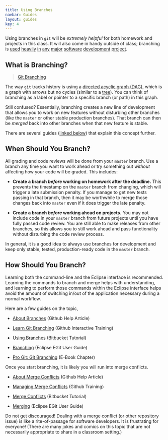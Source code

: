 ```yaml
---
title: Using Branches
navbar: Guides
layout: guides
key: 4
---
```


Using branches in `git` will be *extremely helpful* for both homework and projects in this class. It will also come in handy outside of class; branching is [used](https://github.com/atom/atom/branches) [heavily](https://github.com/facebook/react/branches) [in](https://github.com/scikit-learn/scikit-learn/branches) [any](https://github.com/elastic/elasticsearch/branches) [major](https://github.com/eclipse/jetty.project/branches) [software](https://github.com/apple/swift/branches) [development](https://github.com/nodejs/node/branches) [project](https://github.com/tensorflow/tensorflow/branches).

## What is Branching?

<blockquote class="imgur-embed-pub" lang="en" data-id="YG8In8X"><a href="//imgur.com/YG8In8X">Git Branching</a></blockquote><script async src="//s.imgur.com/min/embed.js" charset="utf-8"></script>

The way `git` tracks history is using a [directed acyclic graph (DAG)](https://en.wikipedia.org/wiki/Directed_acyclic_graph), which is a graph with arrows but no cycles (similar to a [tree](https://en.wikipedia.org/wiki/Tree_(graph_theory))). You can think of branching as a label or pointer to a specific branch (or path) in this graph.

Still confused? Essentially, branching creates a new line of development that allows you to work on new features without disturbing other branches (like the `master` or other stable production branches). That branch can then be *merged* back into other branches when that new feature is stable.

There are several guides ([linked below](#how-should-you-branch)) that explain this concept further.

## When Should You Branch?

All grading and code reviews will be done from your `master` branch. Use a branch any time you want to work ahead or try something out *without* affecting how your code will be graded. This includes:

  - **Create a branch *before* working on homework after the deadline.** This prevents the timestamp on the `master` branch from changing, which will trigger a late submission penalty. If you manage to get new tests passing in that branch, then it may be worthwhile to merge those changes back into `master` even if it does trigger the late penalty.

  - **Create a branch *before* working ahead on projects.** You may not include code in your `master` branch from future projects until you have fully passed code review. You are still able to make releases from other branches, so this allows you to still work  ahead and pass functionality without disturbing the code review process.

In general, it is a good idea to always use branches for development and keep only stable, tested, production-ready code in the `master` branch.

## How Should You Branch?

Learning both the command-line and the Eclipse interface is recommended. Learning the commands to branch and merge helps with understanding, and learning to perform those commands within the Eclipse interface helps avoid the amount of switching in/out of the application necessary during a normal workflow.

Here are a few guides on the topic,

  - [About Branches](https://help.github.com/articles/about-branches/) (Github Help Article)

  - [Learn Git Branching](https://learngitbranching.js.org/) (Github Interactive Training)

  - [Using Branches](https://www.atlassian.com/git/tutorials/using-branches) (Bitbucket Tutorial)

  - [Branching](https://wiki.eclipse.org/EGit/User_Guide#Branching) (Eclipse EGit User Guide)

  - [Pro Git: Git Branching](https://git-scm.com/book/en/v2/Git-Branching-Branches-in-a-Nutshell) (E-Book Chapter)

Once you start branching, it is likely you will run into merge conflicts.

- [About Merge Conflicts](https://help.github.com/articles/about-merge-conflicts/) (Github Help Article)

- [Managing Merge Conflicts](https://lab.github.com/githubtraining/managing-merge-conflicts) (Github Training)

- [Merge Conflicts](https://www.atlassian.com/git/tutorials/using-branches/merge-conflicts) (Bitbucket Tutorial)

- [Merging](https://wiki.eclipse.org/EGit/User_Guide#Merging) (Eclipse EGit User Guide)

Do not get discouraged! Dealing with a merge conflict (or other repository issue) is like a rite-of-passage for software developers. It is frustrating for everyone! (There are many jokes and comics on this topic that are not necessarily appropriate to share in a classroom setting.)

